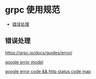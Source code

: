 # grpc 使用规范

+ [错误处理](##错误处理)

## 错误处理

https://grpc.io/docs/guides/error/

[google error model](https://cloud.google.com/apis/design/errors#error_model)

[google error code && http status code map](https://github.com/googleapis/googleapis/blob/master/google/rpc/code.proto)
